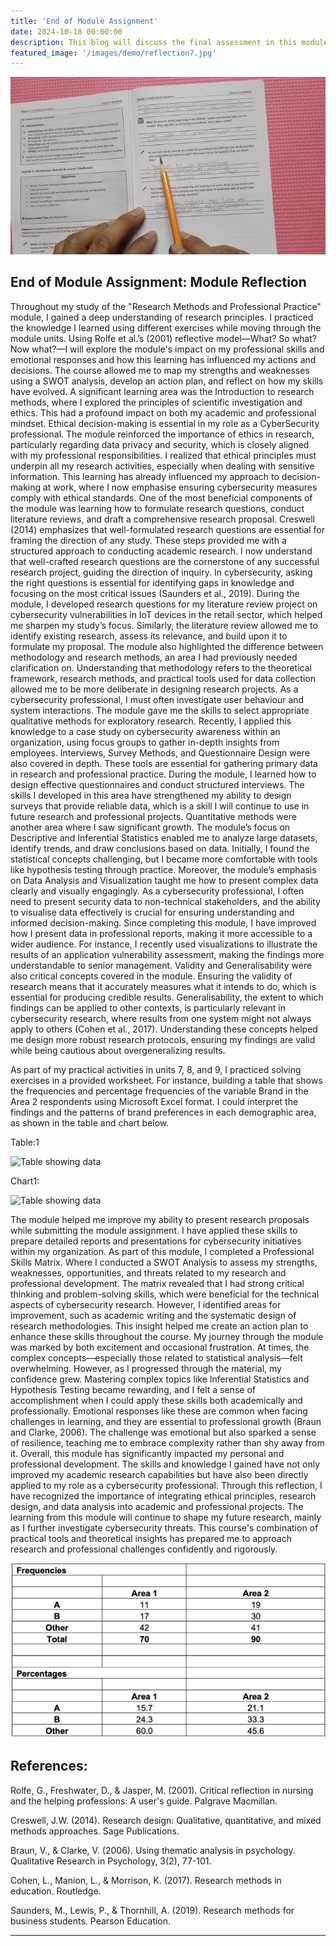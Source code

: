 ```yaml
---
title: 'End of Module Assignment'
date: 2024-10-18 00:00:00
description: This blog will discuss the final assessment in this module that collates all the evidence of the work in this module 
featured_image: '/images/demo/reflection7.jpg'
---
```


![](/images/demo/reflection7.jpg)

## End of Module Assignment: Module Reflection 

Throughout my study of the "Research Methods and Professional Practice" module, I gained a deep understanding of research principles. I practiced the knowledge I learned using different exercises while moving through the module units. Using Rolfe et al.’s (2001) reflective model—What? So what? Now what?—I will explore the module's impact on my professional skills and emotional responses and how this learning has influenced my actions and decisions. The course allowed me to map my strengths and weaknesses using a SWOT analysis, develop an action plan, and reflect on how my skills have evolved.
A significant learning area was the Introduction to research methods, where I explored the principles of scientific investigation and ethics. This had a profound impact on both my academic and professional mindset. Ethical decision-making is essential in my role as a CyberSecurity professional. The module reinforced the importance of ethics in research, particularly regarding data privacy and security, which is closely aligned with my professional responsibilities. I realized that ethical principles must underpin all my research activities, especially when dealing with sensitive information. This learning has already influenced my approach to decision-making at work, where I now emphasise ensuring cybersecurity measures comply with ethical standards.
One of the most beneficial components of the module was learning how to formulate research questions, conduct literature reviews, and draft a comprehensive research proposal. Creswell (2014) emphasizes that well-formulated research questions are essential for framing the direction of any study. These steps provided me with a structured approach to conducting academic research. I now understand that well-crafted research questions are the cornerstone of any successful research project, guiding the direction of inquiry. In cybersecurity, asking the right questions is essential for identifying gaps in knowledge and focusing on the most critical issues (Saunders et al., 2019). During the module, I developed research questions for my literature review project on cybersecurity vulnerabilities in IoT devices in the retail sector, which helped me sharpen my study’s focus. Similarly, the literature review allowed me to identify existing research, assess its relevance, and build upon it to formulate my proposal. 
The module also highlighted the difference between methodology and research methods, an area I had previously needed clarification on. Understanding that methodology refers to the theoretical framework, research methods, and practical tools used for data collection allowed me to be more deliberate in designing research projects. As a cybersecurity professional, I must often investigate user behaviour and system interactions. The module gave me the skills to select appropriate qualitative methods for exploratory research. Recently, I applied this knowledge to a case study on cybersecurity awareness within an organization, using focus groups to gather in-depth insights from employees. 
Interviews, Survey Methods, and Questionnaire Design were also covered in depth. These tools are essential for gathering primary data in research and professional practice. During the module, I learned how to design effective questionnaires and conduct structured interviews. The skills I developed in this area have strengthened my ability to design surveys that provide reliable data, which is a skill I will continue to use in future research and professional projects.
Quantitative methods were another area where I saw significant growth. The module’s focus on Descriptive and Inferential Statistics enabled me to analyze large datasets, identify trends, and draw conclusions based on data. Initially, I found the statistical concepts challenging, but I became more comfortable with tools like hypothesis testing through practice. 
Moreover, the module’s emphasis on Data Analysis and Visualization taught me how to present complex data clearly and visually engagingly. As a cybersecurity professional, I often need to present security data to non-technical stakeholders, and the ability to visualise data effectively is crucial for ensuring understanding and informed decision-making. Since completing this module, I have improved how I present data in professional reports, making it more accessible to a wider audience. For instance, I recently used visualizations to illustrate the results of an application vulnerability assessment, making the findings more understandable to senior management.
Validity and Generalisability were also critical concepts covered in the module. Ensuring the validity of research means that it accurately measures what it intends to do, which is essential for producing credible results. Generalisability, the extent to which findings can be applied to other contexts, is particularly relevant in cybersecurity research, where results from one system might not always apply to others (Cohen et al., 2017). Understanding these concepts helped me design more robust research protocols, ensuring my findings are valid while being cautious about overgeneralizing results. 

As part of my practical activities in units 7, 8, and 9, I practiced solving exercises in a provided worksheet. For instance, building a table that shows the frequencies and percentage frequencies of the variable Brand in the Area 2 respondents using Microsoft Excel format. I could interpret the findings and the patterns of brand preferences in each demographic area, as shown in the table and chart below. 

Table:1

<img src="https://iatieh.github.io/images/demo/table1.jpg" alt="Table showing data">


Chart1:

<img src="https://iatieh.github.io/images/demo/chart1.jpg" alt="Table showing data">

The module helped me improve my ability to present research proposals while submitting the module assignment. I have applied these skills to prepare detailed reports and presentations for cybersecurity initiatives within my organization.
As part of this module, I completed a Professional Skills Matrix. Where I conducted a SWOT Analysis to assess my strengths, weaknesses, opportunities, and threats related to my research and professional development. The matrix revealed that I had strong critical thinking and problem-solving skills, which were beneficial for the technical aspects of cybersecurity research. However, I identified areas for improvement, such as academic writing and the systematic design of research methodologies. This insight helped me create an action plan to enhance these skills throughout the course.
My journey through the module was marked by both excitement and occasional frustration. At times, the complex concepts—especially those related to statistical analysis—felt overwhelming. However, as I progressed through the material, my confidence grew. Mastering complex topics like Inferential Statistics and Hypothesis Testing became rewarding, and I felt a sense of accomplishment when I could apply these skills both academically and professionally. Emotional responses like these are common when facing challenges in learning, and they are essential to professional growth (Braun and Clarke, 2006). The challenge was emotional but also sparked a sense of resilience, teaching me to embrace complexity rather than shy away from it.
Overall, this module has significantly impacted my personal and professional development. The skills and knowledge I gained have not only improved my academic research capabilities but have also been directly applied to my role as a cybersecurity professional. Through this reflection, I have recognized the importance of integrating ethical principles, research design, and data analysis into academic and professional projects. The learning from this module will continue to shape my future research, mainly as I further investigate cybersecurity threats. This course's combination of practical tools and theoretical insights has prepared me to approach research and professional challenges confidently and rigorously.

![](/images/demo/table1.jpg)



## References: 

Rolfe, G., Freshwater, D., & Jasper, M. (2001). Critical reflection in nursing and the helping professions: A user's guide. Palgrave Macmillan.

Creswell, J.W. (2014). Research design: Qualitative, quantitative, and mixed methods approaches. Sage Publications.

Braun, V., & Clarke, V. (2006). Using thematic analysis in psychology. Qualitative Research in Psychology, 3(2), 77-101.

Cohen, L., Manion, L., & Morrison, K. (2017). Research methods in education. Routledge.

Saunders, M., Lewis, P., & Thornhill, A. (2019). Research methods for business students. Pearson Education.

---
